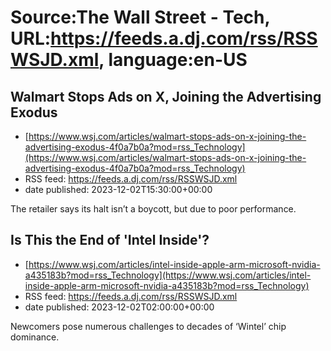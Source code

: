 # Source:The Wall Street - Tech, URL:https://feeds.a.dj.com/rss/RSSWSJD.xml, language:en-US

## Walmart Stops Ads on X, Joining the Advertising Exodus
 - [https://www.wsj.com/articles/walmart-stops-ads-on-x-joining-the-advertising-exodus-4f0a7b0a?mod=rss_Technology](https://www.wsj.com/articles/walmart-stops-ads-on-x-joining-the-advertising-exodus-4f0a7b0a?mod=rss_Technology)
 - RSS feed: https://feeds.a.dj.com/rss/RSSWSJD.xml
 - date published: 2023-12-02T15:30:00+00:00

The retailer says its halt isn’t a boycott, but due to poor performance.

## Is This the End of 'Intel Inside'?
 - [https://www.wsj.com/articles/intel-inside-apple-arm-microsoft-nvidia-a435183b?mod=rss_Technology](https://www.wsj.com/articles/intel-inside-apple-arm-microsoft-nvidia-a435183b?mod=rss_Technology)
 - RSS feed: https://feeds.a.dj.com/rss/RSSWSJD.xml
 - date published: 2023-12-02T02:00:00+00:00

Newcomers pose numerous challenges to decades of ‘Wintel’ chip dominance.

